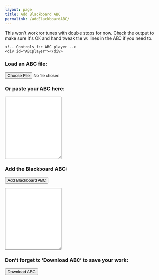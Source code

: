```yaml
---
layout: page
title: Add Blackboard ABC
permalink: /addBlackboardABC/
---
```

This won't work for tunes with double stops for now. Check the output to make sure it's OK
and hand tweak the w: lines in the ABC if you need to.

<div class="row">
    <!-- Draw the dots -->
    <div class="output">
        <div id="abcPaper" class="abcPaper"></div>
    </div>

    <!-- Controls for ABC player -->
    <div id="ABCplayer"></div>
</div>
<!-- Group the input and controls for ABC-->
<div class="row">
    <h3>Load an ABC file:</h3>
    <input type="file" id="files" class='filterButton' name="files[]" accept=".abc" />
    <output id="fileInfo"></output>
    <p />
</div>
<div class="row">
    <h3>Or paste your ABC here:</h3>
    <!-- Read the modified ABC and play if requested -->
    <textarea name='abc' id="textAreaABC" class="abcText" rows="13" spellcheck="false">
    </textarea>
    <!-- Show ABC errors -->
    <div id='warnings'></div>
</div>
<div class="row">
<!-- Add the Blackboard ABC-->
    <h3>Add the Blackboard ABC:</h3>
    <form>
        <input value='Add Blackboard ABC' type='button' class='filterButton'
            onclick='addBlackboardABC(document.getElementById("textAreaABC").value)' />
    </form>
    <p />
</div>
<div class="row">
    <textarea name='abc' id="textAreaABCplus" class="abcText" rows="13" spellcheck="false"></textarea>
</div>
<div class="row">
    <!-- Allow the user to save their ABC-->
    <h3>Don’t forget to ‘Download ABC’ to save your work:</h3>
    <form>
        <span title="Download the ABC you've entered. Don't lose your work!">
            <input value='Download ABC' type='button' class='filterButton'
                onclick='wssTools.downloadABCFile(document.getElementById("textAreaABCplus").value)' />
        </span>
    </form>
    <p />
</div>

<script>
$(document).ready(function () {
    // Check for the various File API support.
    var fileInfo = document.getElementById('fileInfo');
    if (window.File && window.FileReader && window.FileList && window.Blob) {
        document.getElementById('files').addEventListener('change', handleABCFileSelect, false);
    } else {
        fileInfo.innerHTML = 'The File APIs are not fully supported in this browser.';
    }
    
    // Display the ABC in the textbox as dots
    let abc_editor = new window.ABCJS.Editor("textAreaABC", { paper_id: "abcPaper", warnings_id:"abcWarnings", render_options: {responsive: 'resize'}, indicate_changed: "true" });
    
    // Create the ABC player
    ABCplayer.innerHTML = createABCplayer('textAreaABC', '1', '{{ site.defaultABCplayer }}');  
    createABCSliders("textAreaABC", '1');
 
});

function handleABCFileSelect(evt) {
    evt.stopPropagation();
    evt.preventDefault();

    var files = evt.target.files; // FileList object.

    // files is a FileList of File objects. List some properties.
    for (var i = 0, f; f = files[i]; i++) {
        var reader = new FileReader();

        reader.onload = function(e) {
            // Is ABC file valid?
            if ((getABCheaderValue("X:", this.result) == '')
                || (getABCheaderValue("T:", this.result) == '')
                || (getABCheaderValue("K:", this.result) == '')) { fileInfo.innerHTML = "Invalid ABC file";
                return (1);
            }

            // Show the dots
            textAreaABC.value = this.result; 
            
            // Display the ABC in the textbox as dots
            let abc_editor = new window.ABCJS.Editor("textAreaABC", { paper_id: "abcPaper", warnings_id:"abcWarnings", render_options: {responsive: 'resize'}, indicate_changed: "true" });
            
            // stop tune currently playing if needed
            var playButton = document.getElementById("playABC1");
            if (typeof playButton !== 'undefined'
                && playButton.className == "stopButton") {
                stopABCplayer();
                playButton.className = "";
                playButton.className = "playButton";
            }
        };
        reader.readAsText(f);
    }
}
function addBlackboardABC(abcText) {
        
    textAreaABCplus.value = getHeader(abcText) + '\n';  
    
    let notes = getNotes(abcText);
    let lines = notes.split(/[\r\n]+/).map(line => line.trim());
        
    lines.forEach (addTextToLine);
}

function getHeader(tuneABC) {
    const lines = tuneABC.split(/[\r\n]+/).map(line => line.trim());
    const keyIdx = lines.findIndex(line => line.match(KEY_LINE_PATTERN));
    if (keyIdx < 0) {
        return '';
    } else {
        return lines.splice(0, keyIdx + 1).join('\n').trim();
    }
}

function getNotes(tuneABC) {
    const lines = tuneABC.split(/[\r\n]+/).map(line => line.trim());
    const keyIdx = lines.findIndex(line => line.match(KEY_LINE_PATTERN));
    return lines.splice(keyIdx + 1, lines.length).join('\n').trim();
}

function addTextToLine(value) {
    console.log(value);
    let wLine = value;

    // strip out the note lengths
    wLine = wLine.replace(/\d+/g, '');
    // strip out the grace notes
    wLine = wLine.replace(/{[A-Ga-g]}/g, '');
    // strip out the chords
    wLine = wLine.replace(/"[A-Ga-z]*"/g, '');
    // strip the accidentals and other meta chars
    wLine = wLine.replace(/[\^=_\/\,~:(]/g, '');

    wLine = wLine.split('').join(' ');
    wLine = wLine.replace(/\s\s+/g, ' ');

    wLine = wLine.replace(/[a-g]/g, "$&'").toUpperCase();
    
    textAreaABCplus.value += value + '\nw: ' + wLine + '\n';
    let abc_editor = new window.ABCJS.Editor("textAreaABCplus", { paper_id: "abcPaper", warnings_id:"abcWarnings", render_options: {responsive: 'resize'}, indicate_changed: "true" });
}
</script>
